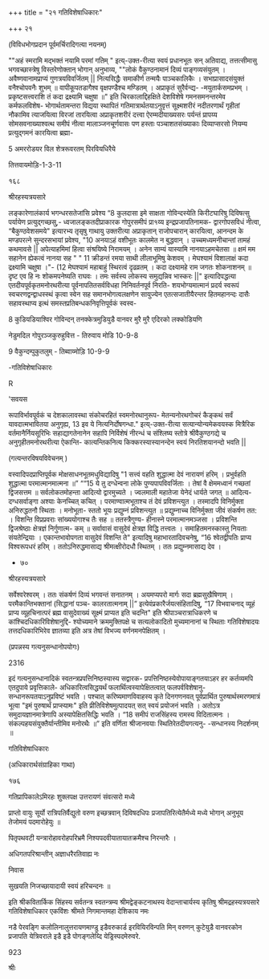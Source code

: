 +++
title = "२१ गतिविशेषाधिकारः"

+++
२१ 

(विविधभोगप्रदान पूर्वमर्चिरादिगत्या नयनम्) 


""अहं स्मरामि मद्भक्तं नयामि परमां गतिम् " इत्य्-उक्त-रीत्या स्वयं प्रधानभूतः सन् अतिवाद्य, तत्तत्सीमासु भगवच्छास्त्रेषु विस्तरेणोक्तान् भोगान् अनुभाव्य, ""लोकं वैकुण्ठनामानं दिव्यं पाङ्गव्यसंयुतम् । अवैष्णवानामप्राप्यं गुणत्रयविवर्जितम् || नित्यसिद्धैः समाकीर्ण तन्मयैः पाञ्चकालिकैः । सभाप्रासादसंयुक्तं वनैश्चोपवनैः शुभम् ॥ वापीकूपतडागैश्व वृक्षपण्डैश्च मण्डितम् । अप्राकृतं सुरैर्वन्द्य- -मयुतार्कसमप्रभम् । प्रकृष्टसत्त्वराशि तं कदा द्रक्ष्यामि चक्षुषा ॥" इति चिरकालाद्दिहक्षिते देशविशेषे गमनसमनन्तरमेव कर्मफलविशेष- भोगार्थतामन्तरा विद्यया स्थापितं गतिमात्रार्थतयाऽनुवृत्तं सूक्ष्मशरीरं नदीतरणार्थं गृहीतां नौकामिव त्याजयित्वा विरजां तारयित्वा अप्राकृतशरीरं दत्त्वा ऐरम्मदीयाख्यसरः पर्यन्तं प्रापय्य सोमसवनाख्याश्वत्थ समीपं नीत्वा मालाञ्जनचूर्णवासः पण हस्ताः पञ्चाशतसंख्याकाः दिव्याप्सरसो नियम्य प्रत्युद्गमनं कारयित्वा ब्रह्मा- 

5 अमररोडयर विल शेत्ररूवरतम् पिरवियधिरैये 

तित्तवायमोड़ि-1-3-11 

१६८ 

श्रीरहस्यत्रयसारे 

लङ्कारेणालंकार्य भगन्धरसतेजांसि प्रवेश्य “8 कुलदासा इमे साक्षता गोविन्दस्येति किरीटघारिषु दिविषत्सु पर्यायेण प्रत्युद्गच्छसु,- ध्वजालङ्कतदीप्राकारक गोपुरसमीपं प्रा१य्य इन्द्रप्रजापतिनामक- द्वारगोपसविधं नीत्वा, “बैकुण्ठवेशसमये" इत्यारभ्य तृसृषु गाथायु उक्तरीत्या अप्राकृतान् राजोपचारान् कारयित्वा, आनन्दम के मण्डपरत्ने सुन्दरसभायां प्रवेश्य, "10 अनयाऽहं वशीभूतः कालमेत न बुद्धवान् । उच्चमध्यमनीचान्तां तामहं कथमावसे || अपेत्याहमिमां हित्वा संश्रयिष्ये निरामयम् । अनेन साम्यं यास्यामि नानयाऽहमचेतसा ॥ क्षमं मम सहानेन ह्येकत्वं नानया सह " " 11 क्रीडन्तं रमया साथी लीलाभूमिषु केशवम् । मेघश्यामं विशालाक्षं कदा द्रक्ष्यामि चक्षुषा ।"- (12 मेघश्यामं महाबाहुं स्थिरत्वं दृढव्रतम् । कदा दक्ष्यामहे राम जगतः शोकनाशनम् ॥ दृष्ट एव हि नः शोकमपनेष्यति राघवः । तमः सर्वस्य लोकस्य समुद्यन्निव भास्करः ||" इत्यादिपद्धत्या एतदीयपूर्वकृतमनोरथरीत्या पूर्वनापतितसर्वविधहा निनिवर्तनपूर्व निरति- शयभोग्यमात्मानं प्रदर्य स्वरूपं स्वचरणद्वन्द्वाधस्स्थं कृत्वा स्वेन सह समानभोगत्वलक्षणेन सायुज्येन एतत्सजातीयैरन्तर हितमहानन्दः दासैः सहावस्थाप्य इत्थं समस्तप्रतिबन्धकनिवृत्तिपूर्वकं स्वस्व- 

8 कुडियडियाश्विर गोविन्दन् तनक्केत्रमुडियुडै वानवर मुरै मुरै एदिरको लक्कोडियणि 

नेडुमदिल गोपुरञ्जकुरुहुवित्त - तिरुवाय मोडि 10-9-8 

9 वैकुन्दम्पुकुतलुम् - तिब्वाय्मोड़ि 10-9-9 

-गतिविशेषाधिकारः 

R 

'सवयस 

रूपाविर्भावपूर्वकं च देशकालावस्था संकोचरहितं स्वमनोरथानुरूप- मेतन्यनोरथगोचरं कैङ्कथं सर्वं यावदात्मभावितया अनुगृह्य, 13 इव ये नित्यनिर्दोषगन्धा." इत्य्-उक्त-रीत्या सत्यान्योन्यमेकवयस्क मित्रैरिक वर्तमानैर्नियसूरिभिः सहाद्यागतेनानेन सहापि निर्विशेषं नीरन्धं च संश्लिष्य स्तोत्रे श्रीवैकुण्ठगद्ये च अनुगृहीतमनोरथरीत्या ऐकान्ति- कात्यन्तिकनित्य किक्करस्यास्यानन्देन स्वयं निरतिशयानन्दो भवति || 

(गत्यन्तरविषयविवेचनम् ) 

वस्वादिपदप्राप्तिपूर्वक मोक्षसाधनभूतमधुविद्यादिषु "1 सत्त्वं वहति शुद्धात्मा देवं नारायणं हरिम् । प्रभुर्वहति शुद्धात्मा परमात्मानमात्मना ॥” ““15 ये तु दग्धेन्वना लोके पुण्यपापविवर्जिताः । तेषां वै क्षेममध्वानं गच्छतां द्विजसत्तम ॥ सर्वलोकतमोहन्ता आदित्यो द्वारमुच्यते । ज्वलमाली महातेजा येनेदं धार्यते जगत् ॥ आदित्य- दग्धसर्वाङ्गा अश्याः केनच्चित् कचित् । परमाण्वात्मभूताश्च तं देवं प्रविशन्त्युत । तस्मादपि विनिर्मुक्ता अनिरुद्धतनौ स्थिताः । मनोभूता- स्ततो भूयः प्रद्युम्नं प्रविशन्त्युत ॥ प्रद्युम्नाच्च विनिर्मुक्ता जीवं संकर्षण तत: । विशन्ति विप्रप्रवराः सांख्ययोगाश्च तैः सह ॥ ततस्त्रैगुण्य- हीनास्ने परमात्मानमञ्जसा । प्रविशन्ति द्विजश्रेष्ठाः क्षेत्रज्ञं निर्गुणात्म- कम् ॥ सर्वावासं वासुदेवं क्षेत्रज्ञ विद्धि तत्त्वतः । समाहितमनस्कास्तु नियताः संयतेन्द्रियाः । एकान्तभावोपगता वासुदेवं विशन्ति ते" इत्यादिषु महाभारतादिवचनेषु, “16 श्वेतद्वीपतिः प्राप्य विश्वरूपधरं हरिम् । ततोऽनिरुद्धमासाद्य श्रीमत्क्षीरोदधौ स्थितम् । ततः प्रद्युम्नमासाद्य देव । 

* ७० 

श्रीरहस्यत्रयसारे 

सर्वेश्वरेश्वरम् । ततः संकर्षणं दिव्यं भगवन्तं सनातनम् । अयमप्यपरो मार्गः सदा ब्रह्मसुखैषिणाम् । परमैकान्तिभक्तानां (सिद्धानां पञ्च- कालरतात्मनाम् ||” इत्येवंप्रकारैर्जयत्संहितादिषु, “17 विभवाचनाद् व्यूहं प्राप्य व्यूहचिनात्परं ब्रह्म वासुदेवाख्यं सूक्ष्मं प्राप्यत इति चदन्ति" इति श्रीपाञ्चरात्राधिकरणे च कांश्चिदधिकारिविशेषानुद्दि- श्योच्यमाने क्रममुक्तिपक्षे च सत्यलोकादितो मुच्यमानानां च स्थिताः गतिविशेषादयः तत्तदधिकारिभिरेव ज्ञातव्या इति अत्र तेषां विभज्य वर्णनमनपेक्षितम् । 

(प्रपन्नस्य गत्यनुसन्धानोपयोगः) 

2316 

इदं गत्यनुसन्धानादिकं स्वतन्त्रप्रपत्तिनिष्ठस्यास्य सद्वारक- प्रपत्तिनिष्ठस्येवोपायाङ्गतयाऽहर हर कर्तव्यमपि एतदुपाये प्रवृत्तिकाले- अधिकारित्वसिद्धयर्थं फलार्थित्वस्यापेक्षितत्वात् फलपर्वविशेषानु- सन्धानरूपतयाऽनुप्रविष्टं भवति । पश्चात् करिष्यमाणविवाहस्य कृते दिनगणनवत् पूर्वप्रार्थित पुरुषार्थस्मरणमात्रं भूत्वा "इमं पुरुषार्थं प्राप्स्यामः" इति प्रीतिविशेषमुत्पादयत् सत् स्वयं प्रयोजनं भवति । अतोऽत्र समुदायज्ञानमात्रेणापि अस्यापेक्षितसिद्धिः भवति । “18 समीपं राजसिंहस्य रामस्य विदितात्मनः । संकल्पहयसंयुक्तैर्यान्तीमिव मनोरथैः ॥” इति वर्णिता श्रीजानवयाः स्थितिरेतदीयगत्यनु- -सन्धानस्य निदर्शनम् ॥ 

गतिविशेषाधिकारः 

(अधिकारार्थसंग्राहिका गाथा) 

१७६ 

गतिप्रापिकालेऽमिरहः शुक्लपक्ष उत्तरायणं संवत्सरो मध्ये 

प्राप्तो वायुः सूर्यो रात्रिपतिर्वैद्युतो वरुण इच्छत्रवान् दिविषदधिपः प्रजापतिरित्येतैर्मध्ये मध्ये भोगान् अनुभूय तेजोमयं पदमारोहेयुः ॥ 

पितृपथवटी यन्त्रारोहावरोहपरिभ्रमै निश्यपदवीयातायातक्रमैश्च निरन्तरैः । 

अधिगतपरिश्रान्तीन् अज्ञाधरैरतिवाह्य नः 

निवास 

सुखयति निजच्छायादायी स्वयं हरिचन्दनः ॥ 

इति श्रीकवितार्किक सिंहस्य सर्वतन्त्र स्वतन्त्रम्य श्रीमद्वेङ्कटनाथस्य वेदान्ताचार्यस्य कृतिषु श्रीमद्रहस्यत्रयसारे गतिविशेषाधिकार एकविंशः श्रीमते निगमान्तमहा देशिकाय नमः 

नडै पेरवङ्गि कलोलिनालुत्तरायणमाण्डु इडैवरुकार्ड इरवियिरविन्पति मिन् वरुणन् कुटेयुडै वानवरकोन प्रजापति येत्रिवराले इडै इडै पोगङ्गलेय्दि येड्रिस्पदमेरुवरे. 

923 

श्रीः 
